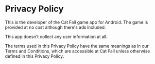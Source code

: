# Privacy Policy

This is the developer of the Cat Fall game app for Android. The game is provided at no cost although there's ads included.

This app doesn't collect any user information at all.

The terms used in this Privacy Policy have the same meanings as in our Terms and Conditions, which are accessible at Cat Fall unless otherwise defined in this Privacy Policy.